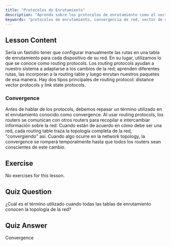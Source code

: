 ```yaml
---
title: "Protocolos de Enrutamiento"
description: "Aprenda sobre los protocolos de enrutamiento como el vector de distancia y el estado de enlace. Comprenda la convergencia de la red y cómo los enrutadores se adaptan a los cambios. ¡Comience su viaje en redes Linux!"
keywords: "protocolos de enrutamiento, convergencia de red, vector de distancia, estado de enlace, redes Linux, guía para principiantes, tutorial de red"
---
```


## Lesson Content

Sería un fastidio tener que configurar manualmente las rutas en una tabla de enrutamiento para cada dispositivo de su red. En su lugar, utilizamos lo que se conoce como routing protocols. Los routing protocols ayudan a nuestro sistema a adaptarse a los cambios de la red; aprenden diferentes rutas, las incorporan a la routing table y luego enrutan nuestros paquetes de esa manera. Hay dos tipos principales de routing protocol: distance vector protocols y link state protocols.

### Convergence

Antes de hablar de los protocols, debemos repasar un término utilizado en el enrutamiento conocido como convergence. Al usar routing protocols, los routers se comunican con otros routers para recopilar e intercambiar información sobre la red. Cuando están de acuerdo en cómo debe ser una red, cada routing table traza la topología completa de la red, "convergiendo" así. Cuando algo ocurre en la network topology, la convergence se romperá temporalmente hasta que todos los routers sean conscientes de este cambio.

## Exercise

No exercises for this lesson.

## Quiz Question

¿Cuál es el término utilizado cuando todas las tablas de enrutamiento conocen la topología de la red?

## Quiz Answer

Convergence
